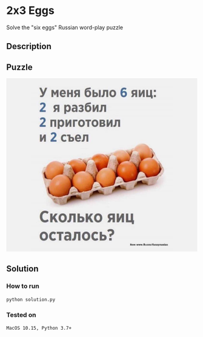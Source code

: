 # 2x3 Eggs

Solve the "six eggs" Russian word-play puzzle

## Description

## Puzzle

![Infographic in russian with the puzzle](https://raw.githubusercontent.com/PuzzleLearning/six-eggs/master/six%20eggs.png)

## Solution

### How to run

`python solution.py`

### Tested on

```
MacOS 10.15, Python 3.7+
```
